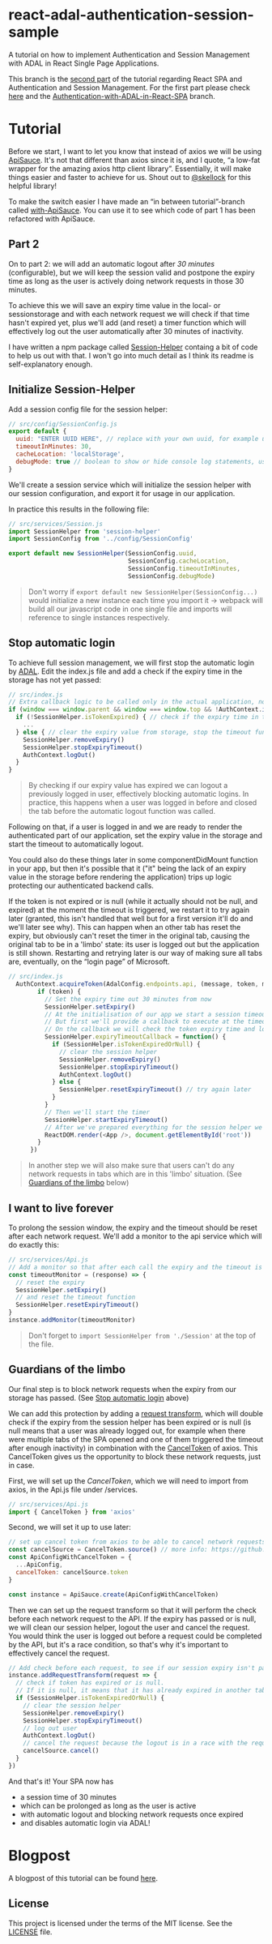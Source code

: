 # react-adal-authentication-session-sample
A tutorial on how to implement Authentication and Session Management with ADAL in React Single Page Applications.

This branch is the [second part](https://www.appfoundry.be/blog/2018/11/24/session-management-in-react-single-page-applications/) of the tutorial regarding React SPA and Authentication and Session Management. For the first part please check [here](https://www.appfoundry.be/blog/2018/11/24/authentication-with-adal-in-react-single-page-applications/) and the [Authentication-with-ADAL-in-React-SPA](https://github.com/appfoundry/react-adal-authentication-session-sample/tree/Authentication-with-ADAL-in-React-SPA) branch.

# Tutorial

Before we start, I want to let you know that instead of axios we will be using [ApiSauce](https://github.com/infinitered/apisauce). It's not that different than axios since it is, and I quote, “a low-fat wrapper for the amazing axios http client library”. Essentially, it will make things easier and faster to achieve for us. Shout out to [@skellock](https://twitter.com/skellock) for this helpful library!

To make the switch easier I have made an “in between tutorial”-branch called [with-ApiSauce](https://github.com/appfoundry/react-adal-authentication-session-sample/tree/with-ApiSauce). You can use it to see which code of part 1 has been refactored with ApiSauce.

## Part 2

On to part 2: we will add an automatic logout after *30 minutes* (configurable), but we will keep the session valid and postpone the expiry time as long as the user is actively doing network requests in those 30 minutes.

To achieve this we will save an expiry time value in the local- or sessionstorage and with each network request we will check if that time hasn't expired yet, plus we'll add (and reset) a timer function which will effectively log out the user automatically after 30 minutes of inactivity.

I have written a npm package called [Session-Helper](https://www.npmjs.com/package/session-helper) containg a bit of code to help us out with that. I won't go into much detail as I think its readme is self-explanatory enough.


## Initialize Session-Helper

Add a session config file for the session helper:
```js
// src/config/SessionConfig.js
export default {
  uuid: "ENTER UUID HERE", // replace with your own uuid, for example using https://www.uuidgenerator.net
  timeoutInMinutes: 30,
  cacheLocation: 'localStorage',
  debugMode: true // boolean to show or hide console log statements, useful while developing
}
```

We'll create a session service which will initialize the session helper with our session configuration, and export it for usage in our application.

In practice this results in the following file:
```js
// src/services/Session.js
import SessionHelper from 'session-helper'
import SessionConfig from '../config/SessionConfig'

export default new SessionHelper(SessionConfig.uuid,
                                 SessionConfig.cacheLocation,
                                 SessionConfig.timeoutInMinutes,
                                 SessionConfig.debugMode)
```
> Don't worry if `export default new SessionHelper(SessionConfig...)` would initialize a new instance each time you import it -> webpack will build all our javascript code in one single file and imports will reference to single instances respectively.

## Stop automatic login

To achieve full session management, we will first stop the automatic login by [ADAL](https://github.com/AzureAD/azure-activedirectory-library-for-js). Edit the index.js file and add a check if the expiry time in the storage has not yet passed:
```js
// src/index.js
// Extra callback logic to be called only in the actual application, not in iframes in the app
if (window === window.parent && window === window.top && !AuthContext.isCallback(window.location.hash)) {
  if (!SessionHelper.isTokenExpired) { // check if the expiry time in the storage has not yet passed
    ...
  } else { // clear the expiry value from storage, stop the timeout function and logout the user
    SessionHelper.removeExpiry()
    SessionHelper.stopExpiryTimeout()
    AuthContext.logOut()
  }
}
```
> By checking if our expiry value has expired we can logout a previously logged in user, effectively blocking automatic logins. In practice, this happens when a user was logged in before and closed the tab before the automatic logout function was called.

Following on that, if a user is logged in and we are ready to render the authenticated part of our application, set the expiry value in the storage and start the timeout to automatically logout.

You could also do these things later in some componentDidMount function in your app, but then it's possible that it ("it" being the lack of an expiry value in the storage before rendering the application) trips up logic protecting our authenticated backend calls.

If the token is not expired or is null (while it actually should not be null, and expired) at the moment the timeout is triggered, we restart it to try again later (granted, this isn't handled that well but for a first version it'll do and we'll later see why). This can happen when an other tab has reset the expiry, but obviously can't reset the timer in the original tab, causing the original tab to be in a 'limbo' state: its user is logged out but the application is still shown. Restarting and retrying later is our way of making sure all tabs are, eventually, on the “login page” of Microsoft.

```js
// src/index.js
  AuthContext.acquireToken(AdalConfig.endpoints.api, (message, token, msg) => {
        if (token) {
          // Set the expiry time out 30 minutes from now
          SessionHelper.setExpiry()
          // At the initialisation of our app we start a session timeout function, which will be triggered after the amount of minutes set in our adal config.
          // But first we'll provide a callback to execute at the timeout.
          // On the callback we will check the token expiry time and log out the user if necessary.
          SessionHelper.expiryTimeoutCallback = function() {
            if (SessionHelper.isTokenExpiredOrNull) {
              // clear the session helper
              SessionHelper.removeExpiry()
              SessionHelper.stopExpiryTimeout()
              AuthContext.logOut()
            } else {
              SessionHelper.resetExpiryTimeout() // try again later
            }
          }
          // Then we'll start the timer
          SessionHelper.startExpiryTimeout()
          // After we've prepared everything for the session helper we render the authenticated part of our app
          ReactDOM.render(<App />, document.getElementById('root'))
        }
      })
```
> In another step we will also make sure that users can't do any network requests in tabs which are in this 'limbo' situation. (See [Guardians of the limbo](#guardians-of-the-limbo) below)

## I want to live forever

To prolong the session window, the expiry and the timeout should be reset after each network request. We'll add a monitor to the api service which will do exactly this:
```js
// src/services/Api.js
// Add a monitor so that after each call the expiry and the timeout is reset
const timeoutMonitor = (response) => {
  // reset the expiry
  SessionHelper.setExpiry()
  // and reset the timeout function
  SessionHelper.resetExpiryTimeout()
}
instance.addMonitor(timeoutMonitor)
```
> Don't forget to `import SessionHelper from './Session'` at the top of the file.

## Guardians of the limbo

Our final step is to block network requests when the expiry from our storage has passed. (See [Stop automatic login](#stop-automatic-login) above)

We can add this protection by adding a [request transform](https://github.com/infinitered/apisauce#request-transforms), which will double check if the expiry from the session helper has been expired or is null (is null means that a user was already logged out, for example when there were multiple tabs of the SPA opened and one of them triggered the timeout after enough inactivity) in combination with the [CancelToken](https://github.com/axios/axios#cancellation) of axios. This CancelToken gives us the opportunity to block these network requests, just in case.

First, we will set up the *CancelToken*, which we will need to import from axios, in the Api.js file under /services.
```js
// src/services/Api.js
import { CancelToken } from 'axios'
```

Second, we will set it up to use later:
```js
// set up cancel token from axios to be able to cancel network requests
const cancelSource = CancelToken.source() // more info: https://github.com/axios/axios#cancellation
const ApiConfigWithCancelToken = {
  ...ApiConfig,
  cancelToken: cancelSource.token
}

const instance = ApiSauce.create(ApiConfigWithCancelToken)
```

Then we can set up the request transform so that it will perform the check before each network request to the API. If the expiry has passed or is null, we will clean our session helper, logout the user and cancel the request. You would think the user is logged out before a request could be completed by the API, but it's a race condition, so that's why it's important to effectively cancel the request.
```js
// Add check before each request, to see if our session expiry isn't passed and if so, abort the request and log out
instance.addRequestTransform(request => {
  // check if token has expired or is null.
  // If it is null, it means that it has already expired in another tab of the browser and the user has already been logged out.
  if (SessionHelper.isTokenExpiredOrNull) {
    // clear the session helper
    SessionHelper.removeExpiry()
    SessionHelper.stopExpiryTimeout()
    // log out user
    AuthContext.logOut()
    // cancel the request because the logout is in a race with the request being sent out
    cancelSource.cancel()
  }
})
```
And that's it! Your SPA now has
* a session time of 30 minutes
* which can be prolonged as long as the user is active
* with automatic logout and blocking network requests once expired
* and disables automatic login via ADAL!

# Blogpost

A blogpost of this tutorial can be found [here](https://www.appfoundry.be/blog/2018/11/24/session-management-in-react-single-page-applications/).

## License

This project is licensed under the terms of the MIT license. See the [LICENSE](LICENSE) file.
